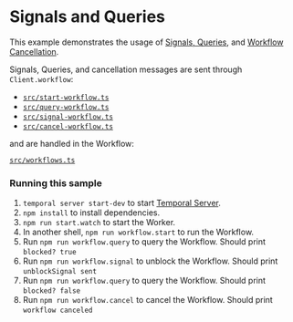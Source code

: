 # Signals and Queries

This example demonstrates the usage of [Signals, Queries](https://docs.temporal.io/typescript/workflows#signals-and-queries), and [Workflow Cancellation](https://docs.temporal.io/typescript/cancellation-scopes).

Signals, Queries, and cancellation messages are sent through `Client.workflow`:

- [`src/start-workflow.ts`](./src/start-workflow.ts)
- [`src/query-workflow.ts`](./src/query-workflow.ts)
- [`src/signal-workflow.ts`](./src/signal-workflow.ts)
- [`src/cancel-workflow.ts`](./src/cancel-workflow.ts)

and are handled in the Workflow:

[`src/workflows.ts`](./src/workflows.ts)

### Running this sample

1. `temporal server start-dev` to start [Temporal Server](https://github.com/temporalio/cli/#installation).
1. `npm install` to install dependencies.
1. `npm run start.watch` to start the Worker.
1. In another shell, `npm run workflow.start` to run the Workflow.
1. Run `npm run workflow.query` to query the Workflow. Should print `blocked? true`
1. Run `npm run workflow.signal` to unblock the Workflow. Should print `unblockSignal sent`
1. Run `npm run workflow.query` to query the Workflow. Should print `blocked? false`
1. Run `npm run workflow.cancel` to cancel the Workflow. Should print `workflow canceled`

